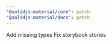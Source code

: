 ```yaml
---
"@solidjs-material/core": patch
"@solidjs-material/docs": patch
---
```


Add missing types
Fix storybook stories
